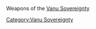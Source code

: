 Weapons of the [Vanu Sovereignty](Vanu_Sovereignty "wikilink")

[Category:Vanu Sovereignty](Category:Vanu_Sovereignty "wikilink")